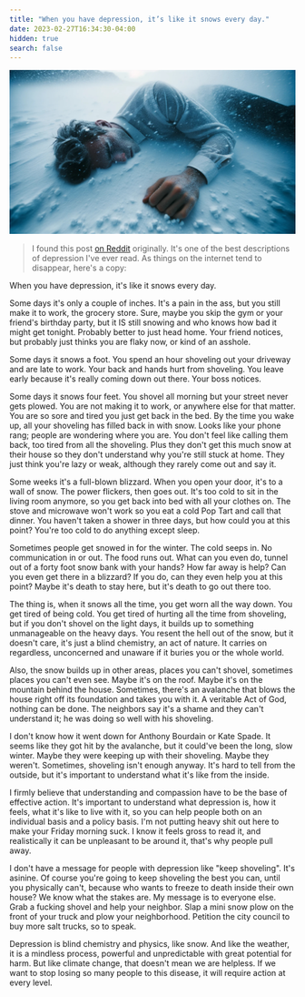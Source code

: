 ```yaml
---
title: "When you have depression, it’s like it snows every day."
date: 2023-02-27T16:34:30-04:00
hidden: true
search: false
---
```


![](/assets/images/snow/snow3.jpg)


> I found this post [on Reddit](https://www.reddit.com/r/AskReddit/comments/8pks1u/suicide_prevention_megathread/e0cbafs/) originally. It's one of the best descriptions of depression I've ever read. As things on the internet tend to disappear, here's a copy:

When you have depression, it's like it snows every day.

Some days it's only a couple of inches. It's a pain in the ass, but you still make it to work, the grocery store. Sure, maybe you skip the gym or your friend's birthday party, but it IS still snowing and who knows how bad it might get tonight. Probably better to just head home. Your friend notices, but probably just thinks you are flaky now, or kind of an asshole.

Some days it snows a foot. You spend an hour shoveling out your driveway and are late to work. Your back and hands hurt from shoveling. You leave early because it's really coming down out there. Your boss notices.

Some days it snows four feet. You shovel all morning but your street never gets plowed. You are not making it to work, or anywhere else for that matter. You are so sore and tired you just get back in the bed. By the time you wake up, all your shoveling has filled back in with snow. Looks like your phone rang; people are wondering where you are. You don't feel like calling them back, too tired from all the shoveling. Plus they don't get this much snow at their house so they don't understand why you're still stuck at home. They just think you're lazy or weak, although they rarely come out and say it.

Some weeks it's a full-blown blizzard. When you open your door, it's to a wall of snow. The power flickers, then goes out. It's too cold to sit in the living room anymore, so you get back into bed with all your clothes on. The stove and microwave won't work so you eat a cold Pop Tart and call that dinner. You haven't taken a shower in three days, but how could you at this point? You're too cold to do anything except sleep.

Sometimes people get snowed in for the winter. The cold seeps in. No communication in or out. The food runs out. What can you even do, tunnel out of a forty foot snow bank with your hands? How far away is help? Can you even get there in a blizzard? If you do, can they even help you at this point? Maybe it's death to stay here, but it's death to go out there too.

The thing is, when it snows all the time, you get worn all the way down. You get tired of being cold. You get tired of hurting all the time from shoveling, but if you don't shovel on the light days, it builds up to something unmanageable on the heavy days. You resent the hell out of the snow, but it doesn't care, it's just a blind chemistry, an act of nature. It carries on regardless, unconcerned and unaware if it buries you or the whole world.

Also, the snow builds up in other areas, places you can't shovel, sometimes places you can't even see. Maybe it's on the roof. Maybe it's on the mountain behind the house. Sometimes, there's an avalanche that blows the house right off its foundation and takes you with it. A veritable Act of God, nothing can be done. The neighbors say it's a shame and they can't understand it; he was doing so well with his shoveling.

I don't know how it went down for Anthony Bourdain or Kate Spade. It seems like they got hit by the avalanche, but it could've been the long, slow winter. Maybe they were keeping up with their shoveling. Maybe they weren't. Sometimes, shoveling isn't enough anyway. It's hard to tell from the outside, but it's important to understand what it's like from the inside.

I firmly believe that understanding and compassion have to be the base of effective action. It's important to understand what depression is, how it feels, what it's like to live with it, so you can help people both on an individual basis and a policy basis. I'm not putting heavy shit out here to make your Friday morning suck. I know it feels gross to read it, and realistically it can be unpleasant to be around it, that's why people pull away.

I don't have a message for people with depression like "keep shoveling". It's asinine. Of course you're going to keep shoveling the best you can, until you physically can't, because who wants to freeze to death inside their own house? We know what the stakes are. My message is to everyone else. Grab a fucking shovel and help your neighbor. Slap a mini snow plow on the front of your truck and plow your neighborhood. Petition the city council to buy more salt trucks, so to speak.

Depression is blind chemistry and physics, like snow. And like the weather, it is a mindless process, powerful and unpredictable with great potential for harm. But like climate change, that doesn't mean we are helpless. If we want to stop losing so many people to this disease, it will require action at every level.
